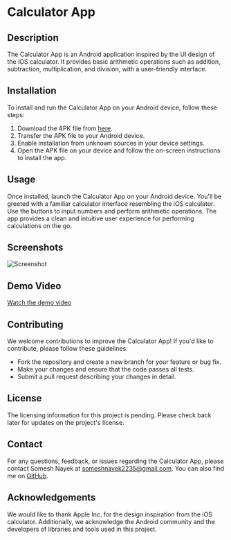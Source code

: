 # Calculator App

## Description
The Calculator App is an Android application inspired by the UI design of the iOS calculator. It provides basic arithmetic operations such as addition, subtraction, multiplication, and division, with a user-friendly interface.

## Installation
To install and run the Calculator App on your Android device, follow these steps:
1. Download the APK file from [here](#).
2. Transfer the APK file to your Android device.
3. Enable installation from unknown sources in your device settings.
4. Open the APK file on your device and follow the on-screen instructions to install the app.

## Usage
Once installed, launch the Calculator App on your Android device. You'll be greeted with a familiar calculator interface resembling the iOS calculator. Use the buttons to input numbers and perform arithmetic operations. The app provides a clean and intuitive user experience for performing calculations on the go.

## Screenshots
![Screenshot](https://github.com/Somesh-nayek/Sample_Calculator/raw/master/app/src/main/res/Screenshots/Screenshot%202024-04-20%20111134.png)

## Demo Video
[Watch the demo video](https://drive.google.com/file/d/1Crq0nS6fXglT_HOmrZ7z0oF9heYmrZcR/view?usp=sharing)

## Contributing
We welcome contributions to improve the Calculator App! If you'd like to contribute, please follow these guidelines:
- Fork the repository and create a new branch for your feature or bug fix.
- Make your changes and ensure that the code passes all tests.
- Submit a pull request describing your changes in detail.

## License
The licensing information for this project is pending. Please check back later for updates on the project's license.
## Contact
For any questions, feedback, or issues regarding the Calculator App, please contact Somesh Nayek at someshnayek2235@gmail.com. You can also find me on [GitHub](https://github.com/Somesh-nayek).

## Acknowledgements
We would like to thank Apple Inc. for the design inspiration from the iOS calculator. Additionally, we acknowledge the Android community and the developers of libraries and tools used in this project.
